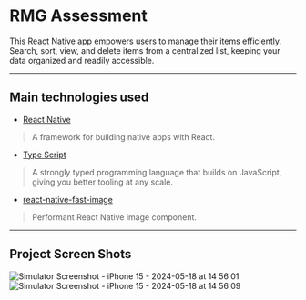 # RMG Assessment

This React Native app empowers users to manage their items efficiently. Search, sort, view, and delete items from a centralized list, keeping your data organized and readily accessible.

---
## Main technologies used
* [React Native](https://reactnative.dev/)
> A framework for building native apps with React.
* [Type Script](https://www.typescriptlang.org/)
> A strongly typed programming language that builds on JavaScript, giving you better tooling at any scale.
* [react-native-fast-image](https://github.com/DylanVann/react-native-fast-image)
> Performant React Native image component.
---

## Project Screen Shots
![Simulator Screenshot - iPhone 15 - 2024-05-18 at 14 56 01](https://github.com/HamdyOmran/RMGAssessment/assets/71322860/dc8013d7-f183-4bf7-964e-e34368f94b6c)
![Simulator Screenshot - iPhone 15 - 2024-05-18 at 14 56 09](https://github.com/HamdyOmran/RMGAssessment/assets/71322860/d7b67f2e-b7fa-4334-84cc-bd69ff58d5ff)
